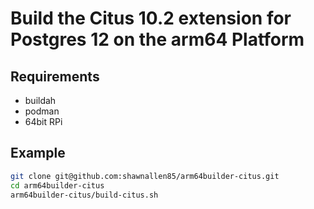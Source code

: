 # Build the Citus 10.2 extension for Postgres 12 on the arm64 Platform

## Requirements

+ buildah
+ podman
+ 64bit RPi

## Example

```bash
git clone git@github.com:shawnallen85/arm64builder-citus.git
cd arm64builder-citus
arm64builder-citus/build-citus.sh
```
